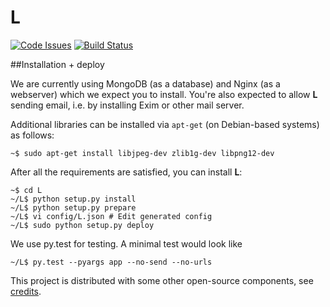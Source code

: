 # L

[![Code Issues](https://www.quantifiedcode.com/api/v1/project/19cd4784a9b4456c94513fa1ecc77034/badge.svg)](https://www.quantifiedcode.com/app/project/19cd4784a9b4456c94513fa1ecc77034)
[![Build Status](https://travis-ci.org/vaultah/L.svg?branch=master)](https://travis-ci.org/vaultah/L)



##Installation + deploy

We are currently using MongoDB (as a database) and Nginx (as a webserver) which we expect you to install. You're also expected to allow **L** sending email, i.e. by installing Exim or other mail server.

Additional libraries can be installed via `apt-get` (on Debian-based systems) as follows:

	~$ sudo apt-get install libjpeg-dev zlib1g-dev libpng12-dev

After all the requirements are satisfied, you can install **L**:

	~$ cd L
	~/L$ python setup.py install
	~/L$ python setup.py prepare
	~/L$ vi config/L.json # Edit generated config
	~/L$ sudo python setup.py deploy
 

We use py.test for testing. A minimal test would look like

	~/L$ py.test --pyargs app --no-send --no-urls

This project is distributed with some other open-source components, see [credits](CREDITS.md).
